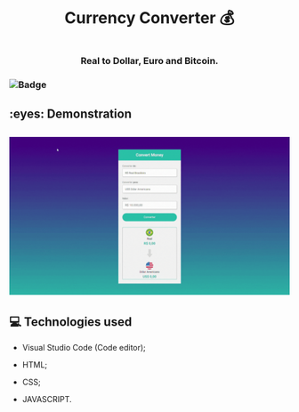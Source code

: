 # 
<h1 align = center> Currency Converter 💰<h1>
 <h3 align = center> Real to Dollar, Euro and Bitcoin. <h3>
 
![Badge](https://img.shields.io/static/v1?label=DEV&message=Tamila&color=4b0082&style=flat&logo=)
   
<h2>:eyes: Demonstration <h2>
  
![page](https://github.com/TamilaCambe/Convert-Money-JS/blob/main/assets/Design%20sem%20nome%20(5).gif)
   
## 💻 Technologies used

 * Visual Studio Code (Code editor);

* HTML;

* CSS;
   
* JAVASCRIPT.

